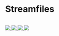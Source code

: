 <p align="center">
  <h1>Streamfiles</h1>
  <br>

  <a href="https://twitch.tv/chaffity">
    <img src="https://img.shields.io/badge/-twitch-6441A4.svg?style=for-the-badge&logo=twitch" />
  </a>
  <a href="https://youtube.com/channel/UCPQ3VU2m5YUq0BwzdeXcM_A">
    <img src="https://img.shields.io/badge/-youtube-FF0000.svg?style=for-the-badge&logo=youtube" />
  </a>
  <a href="https://twitter.com/iainreid421">
    <img src="https://img.shields.io/badge/-twitter-1DA1F2.svg?style=for-the-badge&logo=twitter" />
  </a>
  <a href="https://github.com/iainreid820">
    <img src="https://img.shields.io/badge/-github-181717.svg?style=for-the-badge&logo=github" />
  </a>
</p>
